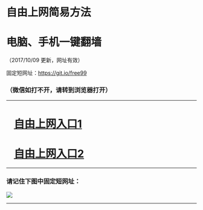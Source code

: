 ﻿# 自由上网简易方法

# 电脑、手机一键翻墙

（2017/10/09 更新，网址有效）

固定短网址：https://git.io/free99

### （微信如打不开，请转到浏览器打开）


***





# &nbsp;&nbsp; <a href="http://ft3253932313.fwq-tz-1001.info/fwqtz01.html?t=10090013813 " target="_blank">自由上网入口1</a>
# &nbsp;&nbsp; <a href="http://ft1497018319.fwq-tz-1002.info/fwqtz02.html?t=100900120118 " target="_blank">自由上网入口2</a>
***

### 请记住下图中固定短网址：

<img src="https://s3-us-west-2.amazonaws.com/fwq-1001/yjfq-20170905okok.png" /> 


***


